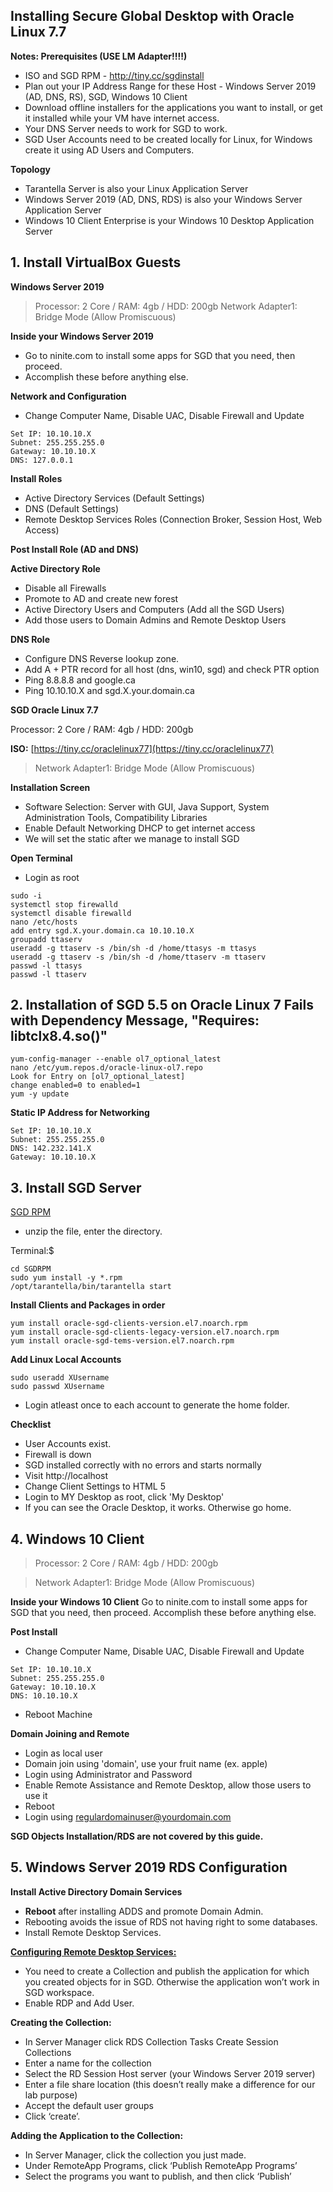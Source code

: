 ## Installing Secure Global Desktop with Oracle Linux 7.7

**Notes: Prerequisites (USE LM Adapter!!!!)**
- ISO and SGD RPM - http://tiny.cc/sgdinstall
- Plan out your IP Address Range for these Host - Windows Server 2019 (AD, DNS, RS), SGD, Windows 10 Client
- Download offline installers for the applications you want to install, or get it installed while your VM have internet access.
- Your DNS Server needs to work for SGD to work.
- SGD User Accounts need to be created locally for Linux, for Windows create it using AD Users and Computers.

**Topology**
- Tarantella Server is also your Linux Application Server
- Windows Server 2019 (AD, DNS, RDS) is also your Windows Server Application Server
- Windows 10 Client Enterprise is your Windows 10 Desktop Application Server

## **1. Install VirtualBox Guests**

**Windows Server 2019**

>Processor: 2 Core / RAM: 4gb / HDD: 200gb
>Network Adapter1: Bridge Mode (Allow Promiscuous)

**Inside your Windows Server 2019**
- Go to ninite.com to install some apps for SGD that you need, then proceed.
- Accomplish these before anything else.

**Network and Configuration**
 - Change Computer Name, Disable UAC, Disable Firewall and Update 
```
Set IP: 10.10.10.X
Subnet: 255.255.255.0
Gateway: 10.10.10.X
DNS: 127.0.0.1
```

 **Install Roles**
 - Active Directory Services (Default Settings)
 - DNS  (Default Settings)
 - Remote Desktop Services Roles (Connection Broker, Session Host, Web Access)
 
 **Post Install Role (AD and DNS)**
 
 **Active Directory Role**
 - Disable all Firewalls
 - Promote to AD and create new forest
 - Active Directory Users and Computers (Add all the SGD Users)
 - Add those users to Domain Admins and Remote Desktop Users
 
**DNS Role**
 - Configure DNS Reverse lookup zone.
 - Add A + PTR record for all host (dns, win10, sgd) and check PTR option
 - Ping 8.8.8.8 and google.ca
 - Ping 10.10.10.X and sgd.X.your.domain.ca

**SGD Oracle Linux 7.7** 

Processor: 2 Core / RAM: 4gb / HDD: 200gb

**ISO:** [https://tiny.cc/oraclelinux77](https://tiny.cc/oraclelinux77)

>Network Adapter1: Bridge Mode (Allow Promiscuous)

**Installation Screen**
- Software Selection: Server with GUI, Java Support, System Administration Tools, Compatibility Libraries
- Enable Default Networking DHCP to get internet access
- We will set the static after we manage to install SGD

**Open Terminal**
- Login as root

```
sudo -i 
systemctl stop firewalld
systemctl disable firewalld
nano /etc/hosts
add entry sgd.X.your.domain.ca 10.10.10.X
groupadd ttaserv
useradd -g ttaserv -s /bin/sh -d /home/ttasys -m ttasys
useradd -g ttaserv -s /bin/sh -d /home/ttaserv -m ttaserv
passwd -l ttasys
passwd -l ttaserv
```
## **2. Installation of SGD 5.5 on Oracle Linux 7 Fails with Dependency Message, "Requires: libtclx8.4.so()"**
```
yum-config-manager --enable ol7_optional_latest
nano /etc/yum.repos.d/oracle-linux-ol7.repo
Look for Entry on [ol7_optional_latest]
change enabled=0 to enabled=1
yum -y update
```

**Static IP Address for Networking**
```
Set IP: 10.10.10.X
Subnet: 255.255.255.0
DNS: 142.232.141.X
Gateway: 10.10.10.X
```

## **3. **Install SGD Server****
[SGD RPM](http://tiny.cc/sgdinstall)
- unzip the file, enter the directory.

Terminal:$
```
cd SGDRPM
sudo yum install -y *.rpm
/opt/tarantella/bin/tarantella start
```

**Install Clients and Packages in order**
```
yum install oracle-sgd-clients-version.el7.noarch.rpm
yum install oracle-sgd-clients-legacy-version.el7.noarch.rpm
yum install oracle-sgd-tems-version.el7.noarch.rpm
```

**Add Linux Local Accounts**
```
sudo useradd XUsername
sudo passwd XUsername
```

- Login atleast once to each account to generate the home folder.

**Checklist**
- User Accounts exist.
- Firewall is down
- SGD installed correctly with no errors and starts normally
- Visit http://localhost
- Change Client Settings to HTML 5
- Login to MY Desktop as root, click 'My Desktop'
- If you can see the Oracle Desktop, it works. Otherwise go home.


## **4. Windows 10 Client**
>Processor: 2 Core / RAM: 4gb / HDD: 200gb

>Network Adapter1: Bridge Mode (Allow Promiscuous)
	
**Inside your Windows 10 Client**
Go to ninite.com to install some apps for SGD that you need, then proceed.
Accomplish these before anything else.

**Post Install**
 - Change Computer Name, Disable UAC, Disable Firewall and Update 
```
Set IP: 10.10.10.X
Subnet: 255.255.255.0
Gateway: 10.10.10.X
DNS: 10.10.10.X
```
 - Reboot Machine
 
**Domain Joining and Remote**
 - Login as local user
 - Domain join using 'domain', use your fruit name (ex. apple)
 - Login using Administrator and Password
 - Enable Remote Assistance and Remote Desktop, allow those users to use it
 - Reboot
 - Login using regulardomainuser@yourdomain.com
 
**SGD Objects Installation/RDS are not covered by this guide.**


## **5. Windows Server 2019 RDS Configuration**
**Install Active Directory Domain Services**

- **Reboot** after installing ADDS and promote Domain Admin.
- Rebooting avoids the issue of RDS not having right to some databases.
- Install Remote Desktop Services.

[**Configuring Remote Desktop Services:**](https://nedimmehic.org/2017/02/08/how-to-install-remote-desktop-services-2016-quick-start-deployment/)
- You need to create a Collection and publish the application for which you created objects for in SGD. Otherwise the application won’t work in SGD workspace.
- Enable RDP and Add User.

**Creating the Collection:**
- In Server Manager click RDS Collection Tasks Create Session Collections
- Enter a name for the collection
- Select the RD Session Host server (your Windows Server 2019 server)
- Enter a file share location (this doesn’t really make a difference for our lab purpose)
- Accept the default user groups
- Click ‘create’.

**Adding the Application to the Collection:**
- In Server Manager, click the collection you just made.
- Under RemoteApp Programs, click ‘Publish RemoteApp Programs’
- Select the programs you want to publish, and then click ‘Publish’

